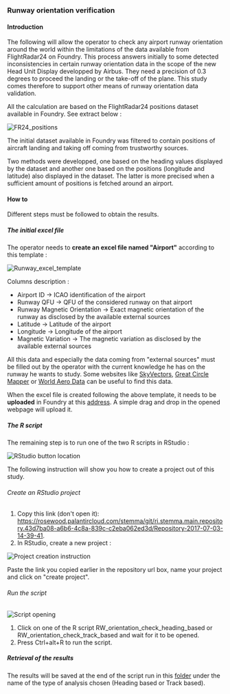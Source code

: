 ### Runway orientation verification

#### Introduction

The following will allow the operator to check any airport runway orientation around the world within the limitations of the data available
from FlightRadar24 on Foundry.
This process answers initially to some detected inconsistencies in certain runway orientation data in the scope of the new Head Unit Display
developped by Airbus. They need a precision of 0.3 degrees to proceed the landing or the take-off of the plane. This study comes therefore
to support other means of runway orientation data validation.

All the calculation are based on the FlightRadar24 positions dataset available in Foundry. See extract below :

![FR24_positions](https://rosewood.palantircloud.com/blobster/api/salt/ri.blobster.main.image.7e3c9e01-9b23-437b-87ad-2b7d5d7e3676)

The initial dataset available in Foundry was filtered to contain positions of aircraft landing and taking off coming from trustworthy sources.

Two methods were developped, one based on the heading values displayed by the dataset and another one based on the positions (longitude and latitude) 
also displayed in the dataset. The latter is more precised when a sufficient amount of positions is fetched around an airport.

#### How to

Different steps must be followed to obtain the results. 

##### The initial excel file

The operator needs to __create an excel file named "Airport"__ according to this template : 

![Runway_excel_template](https://rosewood.palantircloud.com/blobster/api/salt/ri.blobster.main.image.4a52682e-16ce-4cce-bfd1-8d5819f429c6)

Columns description :

- Airport ID -> ICAO identification of the airport
- Runway QFU -> QFU of the considered runway on that airport
- Runway Magnetic Orientation -> Exact magnetic orientation of the runway as disclosed by the available external sources
- Latitude -> Latitude of the airport
- Longitude -> Longitude of the airport
- Magnetic Variation -> The magnetic variation as disclosed by the available external sources

All this data and especially the data coming from "external sources" must be filled out by the operator with the current knowledge
he has on the runway he wants to study. Some websites like [SkyVectors](https://skyvector.com/airports), [Great Circle Mapper](http://www.gcmap.com/) or [World Aero Data](http://worldaerodata.com/) can be useful to find this data.

When the excel file is created following the above template, it needs to be __uploaded__ in Foundry at this [address](https://rosewood.palantircloud.com/workspace/compass/view/ri.compass.main.folder.1018abe5-4bad-4fed-af49-e08b3541d207).
A simple drag and drop in the opened webpage will upload it.

##### The R script

The remaining step is to run one of the two R scripts in RStudio :

![RStudio button location](https://rosewood.palantircloud.com/blobster/api/salt/ri.blobster.main.image.98a6f99c-2f68-41e8-a539-b99bebbdce59)

The following instruction will show you how to create a project out of this study.

###### Create an RStudio project

1. Copy this link (don't open it): https://rosewood.palantircloud.com/stemma/git/ri.stemma.main.repository.43d7ba08-a6b6-4c8a-839c-c2eba062ed3d/Repository-2017-07-03-14-39-41.
2. In RStudio, create a new project : 

![Project creation instruction](https://rosewood.palantircloud.com/blobster/api/salt/ri.blobster.main.image.6fb2141b-9788-410f-b329-0bdf1a0e3b44)

Paste the link you copied earlier in the repository url box, name your project and click on "create project".

###### Run the script

![Script opening](https://rosewood.palantircloud.com/blobster/api/salt/ri.blobster.main.image.24416ebe-555c-46b9-87b2-2d8e86650761)

1. Click on one of the R script RW_orientation_check_heading_based or RW_orientation_check_track_based and wait for it to be opened.
2. Press Ctrl+alt+R to run the script.

##### Retrieval of the results

The results will be saved at the end of the script run in this [folder](https://rosewood.palantircloud.com/workspace/compass/view/ri.compass.main.folder.1018abe5-4bad-4fed-af49-e08b3541d207) under the 
name of the type of analysis chosen (Heading based or Track based).